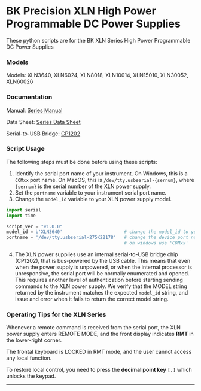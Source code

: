 # BK Precision XLN High Power Programmable DC Power Supplies
These python scripts are for the BK XLN Series High Power Programmable DC Power Supplies

 
### Models
Models: XLN3640, XLN6024, XLN8018, XLN10014, XLN15010, XLN30052, XLN60026

### Documentation
Manual: [Series Manual](doc/XLN_Series_manual.pdf)

Data Sheet: [Series Data Sheet](doc/XLN_Series_datasheet.pdf)

Serial-to-USB Bridge: [CP1202](doc/CP2102-9.pdf)

### Script Usage
The following steps must be done before using these scripts: 

1) Identify the serial port name of your instrument. On Windows, this is a ```COMxx``` port name. On MacOS, this is ```/dev/tty.usbserial-{sernum}```, where ```{sernum}``` is the serial number of the XLN power supply.
2) Set the ```portname``` variable to your instrument serial port name.
3) Change the ```model_id``` variable to your XLN power supply model. 

```python
import serial
import time

script_ver = "v1.0.0"
model_id = b'XLN3640'                       # change the model_id to your XLN model
portname = '/dev/tty.usbserial-275K22178'   # change the device port name for your device name!
                                            # on windows use 'COMxx'

```

4) The XLN power supplies use an internal serial-to-USB bridge chip (CP1202), that is bus-powered by the USB cable. This means that even when the power supply is unpowered, or when the internal processor is unresponsive, the serial port will be normally enumerated and opened. This requires another level of authentication before starting sending commands to the XLN power supply. We verify that the MODEL string returned by the instrument matches the expected ```model_id``` string, and issue and error when it fails to return the correct model string. 

### Operating Tips for the XLN Series
Whenever a remote command is received from the serial port, the XLN power supply enters REMOTE MODE, and the front display indicates __RMT__ in the lower-right corner. 

The frontal keyboard is LOCKED in RMT mode, and the user cannot access any local function. 

To restore local control, you need to press the __decimal point key__  ```[.]```  which unlocks the keypad. 

---

<br>

